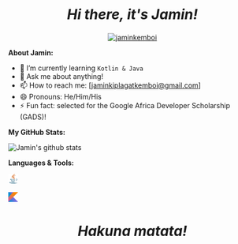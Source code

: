 <h1 align="center"><em>Hi there, it's Jamin!</em></h1> 

<p align="center">
<a href=https://linkedin.com/in/jamin-kemboi-b3256a1b6 target="blank"><img align="center" src=https://cdn.jsdelivr.net/npm/simple-icons@3.0.1/icons/linkedin.svg alt="jaminkemboi" height="20" width="20" /></a>
</p>

**About Jamin:**
<p align="center">
  
- 🌱 I’m currently learning <code>Kotlin & Java</code>
- 💬 Ask me about anything!
- 📫 How to reach me: [jaminkiplagatkemboi@gmail.com]
- 😄 Pronouns: He/Him/His
- ⚡ Fun fact: selected for the Google Africa Developer Scholarship (GADS)!

**My GitHub Stats:**

![Jamin's github stats](https://github-readme-stats.vercel.app/api?username=jaminkemboi&show_icons=true&theme=radical)
  
**Languages & Tools:**

<code><img height="20" src="https://raw.githubusercontent.com/github/explore/80688e429a7d4ef2fca1e82350fe8e3517d3494d/topics/java/java.png"></code>

<code><img height="20" src="https://raw.githubusercontent.com/github/explore/80688e429a7d4ef2fca1e82350fe8e3517d3494d/topics/kotlin/kotlin.png"></code>
          
</p>

<h1 align="center"><em>Hakuna matata!</em></h1>
